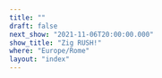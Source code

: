 ```yaml
---
title: ""
draft: false
next_show: "2021-11-06T20:00:00.000"
show_title: "Zig RUSH!"
where: "Europe/Rome"
layout: "index"
---
```

